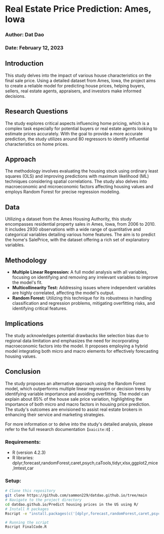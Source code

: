 # Real Estate Price Prediction: Ames, Iowa

### Author: Dat Dao
### Date: February 12, 2023

## Introduction
This study delves into the impact of various house characteristics on the final sale price. Using a detailed dataset from Ames, Iowa, the project aims to create a reliable model for predicting house prices, helping buyers, sellers, real estate agents, appraisers, and investors make informed decisions.

## Research Questions
The study explores critical aspects influencing home pricing, which is a complex task especially for potential buyers or real estate agents looking to estimate prices accurately. With the goal to provide a more accurate prediction, the study utilizes around 80 regressors to identify influential characteristics on home prices.

## Approach
The methodology involves evaluating the housing stock using ordinary least squares (OLS) and improving predictions with maximum likelihood (ML) techniques considering spatial correlations. The study also delves into macroeconomic and microeconomic factors affecting housing values and employs Random Forest for precise regression modeling.

## Data
Utilizing a dataset from the Ames Housing Authority, this study encompasses residential property sales in Ames, Iowa, from 2006 to 2010. It includes 2930 observations with a wide range of quantitative and categorical variables detailing various home features. The aim is to predict the home's SalePrice, with the dataset offering a rich set of explanatory variables.

## Methodology
- **Multiple Linear Regression:** A full model analysis with all variables, focusing on identifying and removing any irrelevant variables to improve the model's fit.
- **Multicollinearity Test:** Addressing issues where independent variables are highly correlated, affecting the model's output.
- **Random Forest:** Utilizing this technique for its robustness in handling classification and regression problems, mitigating overfitting risks, and identifying critical features.

## Implications
The study acknowledges potential drawbacks like selection bias due to regional data limitation and emphasizes the need for incorporating macroeconomic factors into the model. It proposes employing a hybrid model integrating both micro and macro elements for effectively forecasting housing values.

## Conclusion
The study proposes an alternative approach using the Random Forest model, which outperforms multiple linear regression or decision trees by identifying variable importance and avoiding overfitting. The model can explain about 85% of the house sale price variation, highlighting the importance of both micro and macro factors in housing price prediction. The study's outcomes are envisioned to assist real estate brokers in enhancing their service and marketing strategies.

For more information or to delve into the study's detailed analysis, please refer to the full research documentation&#8203;``【oaicite:0】``&#8203;.


### Requirements:
- R (version 4.2.3)
- R libraries: dplyr,forecast,randomForest,caret,psych,caTools,tidyr,xlsx,ggplot2,mice,lmtest,car

### Setup:
```bash
# Clone this repository
git clone https://github.com/sammon229/datdao.github.io/tree/main
# Navigate to the project directory
cd datdao.github.io/Predict housing prices in the US using R/
# Install R packages
Rscript -e "install.packages(c('[dplyr,forecast,randomForest,caret,psych,caTools,tidyr,xlsx,ggplot2,mice,lmtest,car]'))"

# Running the script
Rscript FinalCode.R



